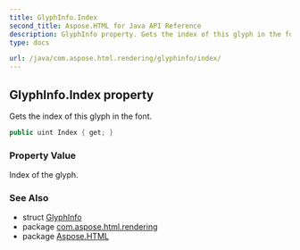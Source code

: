 ```yaml
---
title: GlyphInfo.Index
second_title: Aspose.HTML for Java API Reference
description: GlyphInfo property. Gets the index of this glyph in the font
type: docs

url: /java/com.aspose.html.rendering/glyphinfo/index/
---
```

## GlyphInfo.Index property

Gets the index of this glyph in the font.

```java
public uint Index { get; }
```

### Property Value

Index of the glyph.

### See Also

* struct [GlyphInfo](../)
* package [com.aspose.html.rendering](../../../com.aspose.html.rendering/)
* package [Aspose.HTML](../../../)
